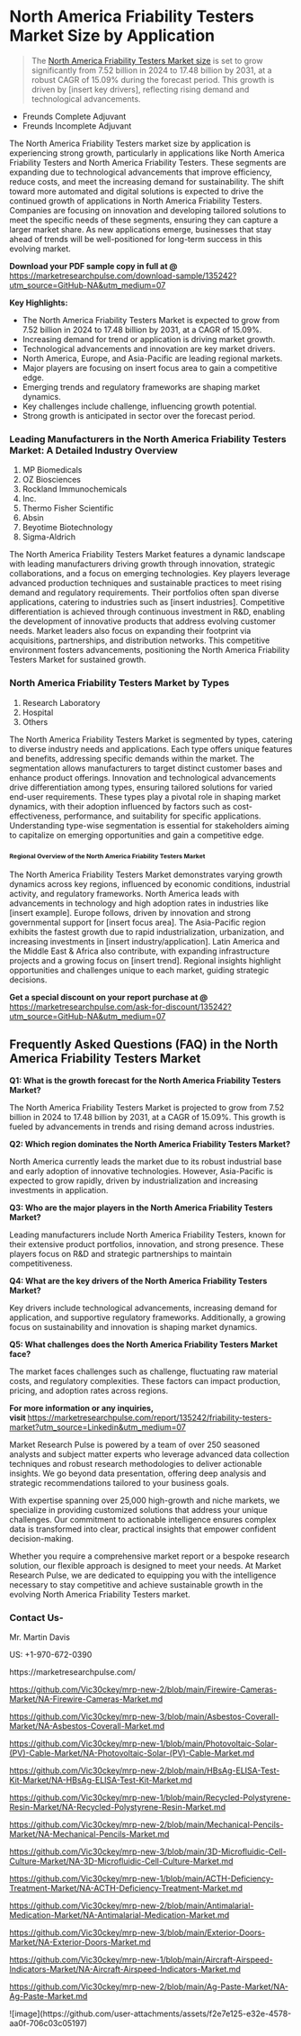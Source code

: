 <h1>North America Friability Testers Market&nbsp;Size by Application</h1><blockquote><p>The <a href="https://marketresearchpulse.com/download-sample/135242?utm_source=GitHub-NA&amp;utm_medium=07">North America Friability Testers Market size</a> is set to grow significantly from 7.52 billion in 2024 to 17.48 billion by 2031, at a robust CAGR of 15.09% during the forecast period. This growth is driven by [insert key drivers], reflecting rising demand and technological advancements.</p></blockquote><ul><li>Freunds Complete Adjuvant<li> Freunds Incomplete Adjuvant</li></ul><p>The North America Friability Testers market size by application is experiencing strong growth, particularly in applications like North America Friability Testers and North America Friability Testers. These segments are expanding due to technological advancements that improve efficiency, reduce costs, and meet the increasing demand for sustainability. The shift toward more automated and digital solutions is expected to drive the continued growth of applications in North America Friability Testers. Companies are focusing on innovation and developing tailored solutions to meet the specific needs of these segments, ensuring they can capture a larger market share. As new applications emerge, businesses that stay ahead of trends will be well-positioned for long-term success in this evolving market.</p><p><strong>Download your PDF sample copy in full at @ </strong><a href="https://marketresearchpulse.com/download-sample/135242?utm_source=GitHub-NA&amp;utm_medium=07">https://marketresearchpulse.com/download-sample/135242?utm_source=GitHub-NA&amp;utm_medium=07</a></p><p><strong>Key Highlights: </strong></p><ul><li>The North America Friability Testers Market is expected to grow from 7.52 billion in 2024 to 17.48 billion by 2031, at a CAGR of 15.09%.</li><li>Increasing demand for trend or application is driving market growth.</li><li>Technological advancements and innovation are key market drivers.</li><li>North America, Europe, and Asia-Pacific are leading regional markets.</li><li>Major players are focusing on insert focus area to gain a competitive edge.</li><li>Emerging trends and regulatory frameworks are shaping market dynamics.</li><li>Key challenges include challenge, influencing growth potential.</li><li>Strong growth is anticipated in sector over the forecast period.</li></ul><h3>Leading Manufacturers in the North America Friability Testers Market: A Detailed Industry Overview</h3><ol><li>MP Biomedicals</li><li>OZ Biosciences</li><li>Rockland Immunochemicals</li><li>Inc.</li><li>Thermo Fisher Scientific</li><li>Absin</li><li>Beyotime Biotechnology</li><li>Sigma-Aldrich</li></ol><div class="flex max-w-full flex-col flex-grow"><div class="min-h-8 text-message flex w-full flex-col items-end gap-2 whitespace-normal break-words [.text-message+&amp;]:mt-5" dir="auto" data-message-author-role="assistant" data-message-id="fd8432e4-4910-450d-b182-61b7bfb0a01f" data-message-model-slug="gpt-4o"><div class="flex w-full flex-col gap-1 empty:hidden first:pt-[3px]"><div class="markdown prose w-full break-words dark:prose-invert light"><p>The North America Friability Testers Market features a dynamic landscape with leading manufacturers driving growth through innovation, strategic collaborations, and a focus on emerging technologies. Key players leverage advanced production techniques and sustainable practices to meet rising demand and regulatory requirements. Their portfolios often span diverse applications, catering to industries such as [insert industries]. Competitive differentiation is achieved through continuous investment in R&amp;D, enabling the development of innovative products that address evolving customer needs. Market leaders also focus on expanding their footprint via acquisitions, partnerships, and distribution networks. This competitive environment fosters advancements, positioning the North America Friability Testers Market for sustained growth.</p></div></div></div></div><h3>North America Friability Testers Market by Types</h3><ol><li>Research Laboratory<li> Hospital<li> Others</li></ol><div class="flex max-w-full flex-col flex-grow"><div class="min-h-8 text-message flex w-full flex-col items-end gap-2 whitespace-normal break-words [.text-message+&amp;]:mt-5" dir="auto" data-message-author-role="assistant" data-message-id="084470be-0bb7-4664-bddf-5156b4f41249" data-message-model-slug="gpt-4o-mini"><div class="flex w-full flex-col gap-1 empty:hidden first:pt-[3px]"><div class="markdown prose w-full break-words dark:prose-invert light"><p>The North America Friability Testers Market is segmented by types, catering to diverse industry needs and applications. Each type offers unique features and benefits, addressing specific demands within the market. The segmentation allows manufacturers to target distinct customer bases and enhance product offerings. Innovation and technological advancements drive differentiation among types, ensuring tailored solutions for varied end-user requirements. These types play a pivotal role in shaping market dynamics, with their adoption influenced by factors such as cost-effectiveness, performance, and suitability for specific applications. Understanding type-wise segmentation is essential for stakeholders aiming to capitalize on emerging opportunities and gain a competitive edge.</p></div></div></div></div><h3><span style="font-size: 11px;">Regional Overview of the North America Friability Testers Market</span></h3><div class="flex max-w-full flex-col flex-grow"><div class="min-h-8 text-message flex w-full flex-col items-end gap-2 whitespace-normal break-words [.text-message+&amp;]:mt-5" dir="auto" data-message-author-role="assistant" data-message-id="e9038762-ce64-4e30-91c9-9bd413514231" data-message-model-slug="gpt-4o-mini"><div class="flex w-full flex-col gap-1 empty:hidden first:pt-[3px]"><div class="markdown prose w-full break-words dark:prose-invert light"><p>The North America Friability Testers Market demonstrates varying growth dynamics across key regions, influenced by economic conditions, industrial activity, and regulatory frameworks. North America leads with advancements in technology and high adoption rates in industries like [insert example]. Europe follows, driven by innovation and strong governmental support for [insert focus area]. The Asia-Pacific region exhibits the fastest growth due to rapid industrialization, urbanization, and increasing investments in [insert industry/application]. Latin America and the Middle East &amp; Africa also contribute, with expanding infrastructure projects and a growing focus on [insert trend]. Regional insights highlight opportunities and challenges unique to each market, guiding strategic decisions.</p></div></div></div></div><p><strong>Get a special discount on your report purchase at @ </strong><a href="https://marketresearchpulse.com/ask-for-discount/135242?utm_source=GitHub-NA&amp;utm_medium=07">https://marketresearchpulse.com/ask-for-discount/135242?utm_source=GitHub-NA&amp;utm_medium=07</a></p><h2>Frequently Asked Questions (FAQ) in the North America Friability Testers Market</h2><p><strong>Q1: What is the growth forecast for the North America Friability Testers Market?</strong></p><p>The North America Friability Testers Market is projected to grow from 7.52 billion in 2024 to 17.48 billion by 2031, at a CAGR of 15.09%. This growth is fueled by advancements in trends and rising demand across industries.</p><p><strong>Q2: Which region dominates the North America Friability Testers Market?</strong></p><p>North America currently leads the market due to its robust industrial base and early adoption of innovative technologies. However, Asia-Pacific is expected to grow rapidly, driven by industrialization and increasing investments in application.</p><p><strong>Q3: Who are the major players in the North America Friability Testers Market?</strong></p><p>Leading manufacturers include North America Friability Testers, known for their extensive product portfolios, innovation, and strong presence. These players focus on R&amp;D and strategic partnerships to maintain competitiveness.</p><p><strong>Q4: What are the key drivers of the North America Friability Testers Market?</strong></p><p>Key drivers include technological advancements, increasing demand for application, and supportive regulatory frameworks. Additionally, a growing focus on sustainability and innovation is shaping market dynamics.</p><p><strong>Q5: What challenges does the North America Friability Testers Market face?</strong></p><p>The market faces challenges such as challenge, fluctuating raw material costs, and regulatory complexities. These factors can impact production, pricing, and adoption rates across regions.</p><p><strong>For more information or any inquiries, visit&nbsp;</strong><a href="https://marketresearchpulse.com/report/135242/friability-testers-market?utm_source=Linkedin&utm_medium=07">https://marketresearchpulse.com/report/135242/friability-testers-market?utm_source=Linkedin&utm_medium=07</a></p><p>Market Research Pulse is powered by a team of over 250 seasoned analysts and subject matter experts who leverage advanced data collection techniques and robust research methodologies to deliver actionable insights. We go beyond data presentation, offering deep analysis and strategic recommendations tailored to your business goals.</p><p>With expertise spanning over 25,000 high-growth and niche markets, we specialize in providing customized solutions that address your unique challenges. Our commitment to actionable intelligence ensures complex data is transformed into clear, practical insights that empower confident decision-making.</p><p>Whether you require a comprehensive market report or a bespoke research solution, our flexible approach is designed to meet your needs. At Market Research Pulse, we are dedicated to equipping you with the intelligence necessary to stay competitive and achieve sustainable growth in the evolving North America Friability Testers market.</p><h3><strong>Contact Us-</strong></h3><p>Mr. Martin Davis</p><p>US: +1-970-672-0390</p><p>https://marketresearchpulse.com/</p><p><a href="https://github.com/Vic30ckey/mrp-new-2/blob/main/Firewire-Cameras-Market/NA-Firewire-Cameras-Market.md">https://github.com/Vic30ckey/mrp-new-2/blob/main/Firewire-Cameras-Market/NA-Firewire-Cameras-Market.md</a></p><p><a href="https://github.com/Vic30ckey/mrp-new-3/blob/main/Asbestos-Coverall-Market/NA-Asbestos-Coverall-Market.md">https://github.com/Vic30ckey/mrp-new-3/blob/main/Asbestos-Coverall-Market/NA-Asbestos-Coverall-Market.md</a></p><p><a href="https://github.com/Vic30ckey/mrp-new-1/blob/main/Photovoltaic-Solar-(PV)-Cable-Market/NA-Photovoltaic-Solar-(PV)-Cable-Market.md">https://github.com/Vic30ckey/mrp-new-1/blob/main/Photovoltaic-Solar-(PV)-Cable-Market/NA-Photovoltaic-Solar-(PV)-Cable-Market.md</a></p><p><a href="https://github.com/Vic30ckey/mrp-new-2/blob/main/HBsAg-ELISA-Test-Kit-Market/NA-HBsAg-ELISA-Test-Kit-Market.md">https://github.com/Vic30ckey/mrp-new-2/blob/main/HBsAg-ELISA-Test-Kit-Market/NA-HBsAg-ELISA-Test-Kit-Market.md</a></p><p><a href="https://github.com/Vic30ckey/mrp-new-1/blob/main/Recycled-Polystyrene-Resin-Market/NA-Recycled-Polystyrene-Resin-Market.md">https://github.com/Vic30ckey/mrp-new-1/blob/main/Recycled-Polystyrene-Resin-Market/NA-Recycled-Polystyrene-Resin-Market.md</a></p><p><a href="https://github.com/Vic30ckey/mrp-new-2/blob/main/Mechanical-Pencils-Market/NA-Mechanical-Pencils-Market.md">https://github.com/Vic30ckey/mrp-new-2/blob/main/Mechanical-Pencils-Market/NA-Mechanical-Pencils-Market.md</a></p><p><a href="https://github.com/Vic30ckey/mrp-new-3/blob/main/3D-Microfluidic-Cell-Culture-Market/NA-3D-Microfluidic-Cell-Culture-Market.md">https://github.com/Vic30ckey/mrp-new-3/blob/main/3D-Microfluidic-Cell-Culture-Market/NA-3D-Microfluidic-Cell-Culture-Market.md</a></p><p><a href="https://github.com/Vic30ckey/mrp-new-1/blob/main/ACTH-Deficiency-Treatment-Market/NA-ACTH-Deficiency-Treatment-Market.md">https://github.com/Vic30ckey/mrp-new-1/blob/main/ACTH-Deficiency-Treatment-Market/NA-ACTH-Deficiency-Treatment-Market.md</a></p><p><a href="https://github.com/Vic30ckey/mrp-new-2/blob/main/Antimalarial-Medication-Market/NA-Antimalarial-Medication-Market.md">https://github.com/Vic30ckey/mrp-new-2/blob/main/Antimalarial-Medication-Market/NA-Antimalarial-Medication-Market.md</a></p><p><a href="https://github.com/Vic30ckey/mrp-new-3/blob/main/Exterior-Doors-Market/NA-Exterior-Doors-Market.md">https://github.com/Vic30ckey/mrp-new-3/blob/main/Exterior-Doors-Market/NA-Exterior-Doors-Market.md</a></p><p><a href="https://github.com/Vic30ckey/mrp-new-1/blob/main/Aircraft-Airspeed-Indicators-Market/NA-Aircraft-Airspeed-Indicators-Market.md">https://github.com/Vic30ckey/mrp-new-1/blob/main/Aircraft-Airspeed-Indicators-Market/NA-Aircraft-Airspeed-Indicators-Market.md</a></p><p><a href="https://github.com/Vic30ckey/mrp-new-2/blob/main/Ag-Paste-Market/NA-Ag-Paste-Market.md">https://github.com/Vic30ckey/mrp-new-2/blob/main/Ag-Paste-Market/NA-Ag-Paste-Market.md</a></p>
![image](https://github.com/user-attachments/assets/f2e7e125-e32e-4578-aa0f-706c03c05197)
